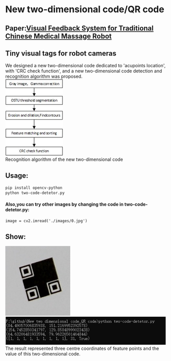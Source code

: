 # New two-dimensional code/QR code 

## Paper:[Visual Feedback System for Traditional Chinese Medical Massage Robot](https://ieeexplore.ieee.org/document/8866076)
## Tiny visual tags for robot cameras
We designed a new two-dimensional code dedicated to 'acupoints location', with 'CRC check function', and a new two-dimensional code detection and recognition algorithm was proposed.</br>
  ![img](https://github.com/kailaisun/New-two-dimensional-code_QR-code/blob/master/fig.png)</br>
 Recognition algorithm of the new two-dimensional code</br>
## Usage:
    pip install opencv-python
    python two-code-detetor.py
#### Also,you can try other images by changing the code in two-code-detetor.py:</br> 
    image = cv2.imread('./images/0.jpg')
## Show:
 ![img](https://github.com/kailaisun/New-two-dimensional-code_QR-code/blob/master/show_20190627212736.png)</br>
 ![img](https://github.com/kailaisun/New-two-dimensional-code_QR-code/blob/master/show_20190627212825.png)</br>
 The result represented three centre coordinates of feature points and the value of this two-dimensional code.


